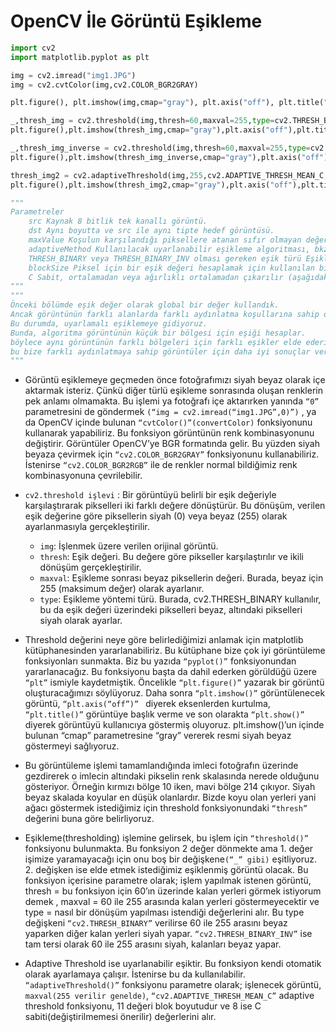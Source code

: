 # OpenCV İle Görüntü Eşikleme
```python
import cv2
import matplotlib.pyplot as plt

img = cv2.imread("img1.JPG")
img = cv2.cvtColor(img,cv2.COLOR_BGR2GRAY)

plt.figure(), plt.imshow(img,cmap="gray"), plt.axis("off"), plt.title("Original Image"), plt.show()  # Bunları alt altada yazabilirdik.

_,thresh_img = cv2.threshold(img,thresh=60,maxval=255,type=cv2.THRESH_BINARY)
plt.figure(),plt.imshow(thresh_img,cmap="gray"),plt.axis("off"),plt.title("thresh_img"),plt.show()

_,thresh_img_inverse = cv2.threshold(img,thresh=60,maxval=255,type=cv2.THRESH_BINARY_INV)
plt.figure(),plt.imshow(thresh_img_inverse,cmap="gray"),plt.axis("off"),plt.title("thresh_img_inverse"),plt.show()

thresh_img2 = cv2.adaptiveThreshold(img,255,cv2.ADAPTIVE_THRESH_MEAN_C,cv2.THRESH_BINARY,11,8)
plt.figure(),plt.imshow(thresh_img2,cmap="gray"),plt.axis("off"),plt.title("adaptiveThreshold"),plt.show()

"""
Parametreler
    src Kaynak 8 bitlik tek kanallı görüntü.
    dst Aynı boyutta ve src ile aynı tipte hedef görüntüsü.
    maxValue Koşulun karşılandığı piksellere atanan sıfır olmayan değer
    adaptiveMethod Kullanılacak uyarlanabilir eşikleme algoritması, bkz. AdaptiveThresholdTypes. BORDER_REPLICATE | BORDER_ISOLATED, sınırları işlemek için kullanılır.
    THRESH_BINARY veya THRESH_BINARY_INV olması gereken eşik türü Eşikleme türü, bkz. Eşik Türleri.
    blockSize Piksel için bir eşik değeri hesaplamak için kullanılan bir piksel mahallesinin boyutu: 3, 5, 7, vb.
    C Sabit, ortalamadan veya ağırlıklı ortalamadan çıkarılır (aşağıdaki ayrıntılara bakın). Normalde pozitiftir ancak sıfır veya negatif de olabilir.
"""
"""
Önceki bölümde eşik değer olarak global bir değer kullandık. 
Ancak görüntünün farklı alanlarda farklı aydınlatma koşullarına sahip olduğu tüm koşullarda iyi olmayabilir.
Bu durumda, uyarlamalı eşiklemeye gidiyoruz. 
Bunda, algoritma görüntünün küçük bir bölgesi için eşiği hesaplar. 
böylece aynı görüntünün farklı bölgeleri için farklı eşikler elde ederiz ve 
bu bize farklı aydınlatmaya sahip görüntüler için daha iyi sonuçlar verir.
"""

```
- Görüntü eşiklemeye geçmeden önce fotoğrafımızı siyah beyaz olarak içe aktarmak isteriz. Çünkü diğer türlü eşikleme sonrasında oluşan renklerin
 pek anlamı olmamakta. Bu işlemi ya fotoğrafı içe aktarırken yanında `“0”` parametresini de göndermek `(“img = cv2.imread(“img1.JPG”,0)”)` , ya
da OpenCV içinde bulunan `“cvtColor()”(convertColor)` fonksiyonunu kullanarak yapabiliriz. Bu fonksiyon görüntünün renk kombinasyonunu değiştirir.
Görüntüler OpenCV’ye BGR formatında gelir. Bu yüzden siyah beyaza çevirmek için `“cv2.COLOR_BGR2GRAY”` fonksiyonunu
kullanabiliriz. İstenirse `“cv2.COLOR_BGR2RGB”` ile de renkler normal bildiğimiz renk kombinasyonuna çevrilebilir.

- `cv2.threshold işlevi` : Bir görüntüyü belirli bir eşik değeriyle karşılaştırarak pikselleri iki farklı değere dönüştürür. Bu dönüşüm, verilen eşik değerine göre piksellerin siyah (0) veya beyaz (255) olarak ayarlanmasıyla gerçekleştirilir.

  * `img`: İşlenmek üzere verilen orijinal görüntü.
  * `thresh`: Eşik değeri. Bu değere göre pikseller karşılaştırılır ve ikili dönüşüm gerçekleştirilir.
  * `maxval`: Eşikleme sonrası beyaz piksellerin değeri. Burada, beyaz için 255 (maksimum değer) olarak ayarlanır.
  * `type`: Eşikleme yöntemi türü. Burada, cv2.THRESH_BINARY kullanılır, bu da eşik değeri üzerindeki pikselleri beyaz, altındaki pikselleri siyah olarak ayarlar.

- Threshold değerini neye göre belirlediğimizi anlamak için matplotlib kütüphanesinden yararlanabiliriz. Bu kütüphane bize çok iyi görüntüleme
fonksiyonları sunmakta. Biz bu yazıda `“pyplot()”` fonksiyonundan yararlanacağız. Bu fonksiyonu başta da dahil ederken görüldüğü üzere `“plt”` ismiyle
kaydetmiştik. Öncelikle `“plt.figure()”` yazarak bir görüntü oluşturacağımızı söylüyoruz. Daha sonra `“plt.imshow()”` görüntülenecek
görüntü, `“plt.axis(“off”)” ` diyerek eksenlerden kurtulma, `“plt.title()”` görüntüye başlık verme ve son olarakta `“plt.show()”` diyerek görüntüyü
kullanıcıya göstermiş oluyoruz. plt.imshow()’un içinde bulunan “cmap” parametresine “gray” vererek resmi siyah beyaz göstermeyi sağlıyoruz.

- Bu görüntüleme işlemi tamamlandığında imleci fotoğrafın üzerinde gezdirerek o imlecin altındaki pikselin renk skalasında nerede olduğunu 
gösteriyor. Örneğin kırmızı bölge 10 iken, mavi bölge 214 çıkıyor. Siyah beyaz skalada koyular en düşük olanlardır. Bizde koyu olan yerleri 
yani ağacı göstermek istediğimiz için threshold fonksiyonundaki `“thresh”` değerini buna göre belirliyoruz.

- Eşikleme(thresholding) işlemine gelirsek, bu işlem için `“threshold()”` fonksiyonu bulunmakta. Bu fonksiyon 2 değer dönmekte ama 1. değer işimize
yaramayacağı için onu boş bir değişkene`(“_” gibi)` eşitliyoruz. 2. değişken ise elde etmek istediğimiz eşiklenmiş görüntü olacak. Bu fonksiyon 
içerisine parametre olarak; işlem yapılmak istenen görüntü, thresh = bu fonksiyon için 60’ın üzerinde kalan yerleri görmek istiyorum 
demek , maxval = 60 ile 255 arasında kalan yerleri göstermeyecektir ve type = nasıl bir dönüşüm yapılması istendiği değerlerini alır. 
Bu type değişkeni `“cv2.THRESH_BINARY”` verilirse 60 ile 255 arasını beyaz yaparken diğer kalan yerleri siyah yapar. `“cv2.THRESH_BINARY_INV”` ise
tam tersi olarak 60 ile 255 arasını siyah, kalanları beyaz yapar.

- Adaptive Threshold ise uyarlanabilir eşiktir. Bu fonksiyon kendi otomatik olarak ayarlamaya çalışır. İstenirse bu da kullanılabilir.
`“adaptiveThreshold()”` fonksiyonu parametre olarak; işlenecek görüntü, `maxval(255 verilir genelde)`, `“cv2.ADAPTIVE_THRESH_MEAN_C”` adaptive threshold 
fonksiyonu, 11 değeri blok boyutudur ve 8 ise C sabiti(değiştirilmemesi önerilir) değerlerini alır.


